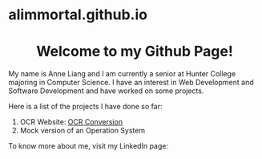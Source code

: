 # alimmortal.github.io
<center><h1>Welcome to my Github Page!</h1></center>

<p>My name is Anne Liang and I am currently a senior at Hunter College majoring in Computer Science. I have an interest in Web Development and Software Development and have worked on some projects.</p>

<p>Here is a list of the projects I have done so far:</p>
<ol>
  <li>OCR Website: <a href="alimmortal.github.io/OCRWebsite/Home.html">OCR Conversion</a></li>
  <li>Mock version of an Operation System</li>
</ol>

<p>To know more about me, visit my LinkedIn page: <a href="www.linkedin.com/in/anne-liang-3589aa73"></a></p>
